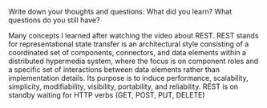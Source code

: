 Write down your thoughts and questions: What did you learn? What questions do you still have?

Many concepts I learned after watching the video about REST.
REST stands for representational state transfer is an architectural style consisting of a coordinated set of components, connectors, and data elements within a distributed hypermedia system, where the focus is on component roles and a specific set of interactions between data elements rather than implementation details. Its purpose is to induce performance, scalability, simplicity, modifiability, visibility, portability, and reliability.
REST is on standby waiting for  HTTP verbs (GET, POST, PUT, DELETE)
